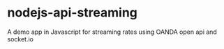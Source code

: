 nodejs-api-streaming
====================

A demo app in Javascript for streaming rates using OANDA open api and socket.io
